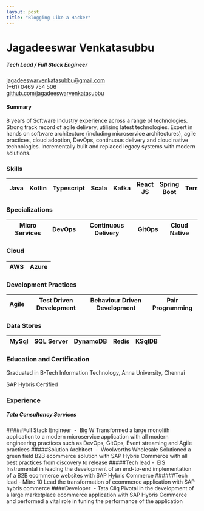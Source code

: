 ```yaml
---
layout: post
title: "Blogging Like a Hacker"
---
```




# Jagadeeswar Venkatasubbu
##### Tech Lead / Full Stack Engineer
jagadeeswarvenkatasubbu@gmail.com \
(+61) 0469 754 506<br/> 
[github.com/jagadeeswarvenkatasubbu](#https://github.com/jagadeeswarvenkatasubbu)


#### Summary
8 years of Software Industry experience across a range of technologies. Strong track record of agile delivery, utilising latest technologies. Expert in hands on software architecture (including microservice architectures), agile practices, cloud adoption, DevOps, continuous delivery and cloud native technologies. Incrementally built and replaced legacy systems with modern solutions.

### Skills
| Java | Kotlin | Typescript | Scala | Kafka | React JS | Spring Boot | Terraform | Kubernetes | Sap Hybris |
|---|---|---|---|---|---|---|---|---|---|

### Specializations
| Micro Services | DevOps | Continuous Delivery | GitOps |  Cloud Native | 
|---|---|---|---|---|

### Cloud
| AWS | Azure |
|---|---|

### Development Practices
| Agile | Test Driven Development | Behaviour Driven Development | Pair Programming |
|---|---|---|---|

### Data Stores
| MySql | SQL Server | DynamoDB | Redis | KSqlDB
|---|---|---|---|---|

### Education and Certification
Graduated in B-Tech Information Technology, Anna University, Chennai

SAP Hybris Certified

### Experience

##### Tata Consultancy Services
#####Full Stack Engineer ​ - ​ Big W
Transformed
a
large
monolith
application to a modern microservice
application with all modern engineering
practices such as DevOps, GitOps, Event
streaming and Agile practices
#####Solution Architect ​ - ​ Woolworths Wholesale
Solutioned a green field B2B ecommerce
solution with SAP Hybris Commerce
with all best practices from discovery to
release
#####Tech lead - ​ EIS
Instrumental in leading the development
of an end-to-end implementation of a
B2B ecommerce websites with SAP
Hybris Commerce
######Tech lead - ​ Mitre 10
Lead the transformation of ecommerce
application with SAP hybris commerce
####Developer ​ - Tata Cliq
Pivotal in the development of a large
marketplace ecommerce application
with SAP Hybris Commerce and
performed a vital role in tuning the
performance of the application